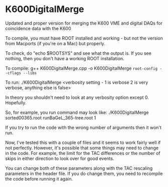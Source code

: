 # K600DigitalMerge
Updated and proper version for merging the K600 VME and digital DAQs for coincidence data with the K600

To compile, you must have ROOT installed and working - but not the version from Macports (if you're on a Mac) but properly.

To check, do "echo $ROOTSYS" and see what the output is. If you see nothing, then you don't have a working ROOT installation.

To compile: g++ K600DigitalMerge.cpp -o K600DigitalMerge `root-config --cflags --libs`

To run: ./K600DigitalMerge <filename for VME DAQ> <filename for digital DAQ> <verbosity setting - 1 is verbose 2 is very verbose, anything else is false>

In theory you shouldn't need to look at any verbosity option except 0. Hopefully.

So, for example, you run command may look like: ./K600DigitalMerge sorted00365.root runBaGeL_365-tree.root 1

If you try to run the code with the wrong number of arguments then it won't run.

Now, I've tested this with a couple of files and it seems to work fairly well if not perfectly. However, it's possible that some things may need to change in the code. For example, the limit for the TAC differences or the number of skips in either direction to look over for good events.

You can change both of these parameters along with the TAC rescaling parameters in the header file. If you do change them, you need to recompile the code before running it again.
